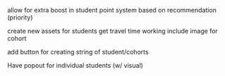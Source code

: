 allow for extra boost in student point system based on recommendation (priority)

create new assets for students
get travel time working
include image for cohort

add button for creating string of student/cohorts

Have popout for individual students (w/ visual)